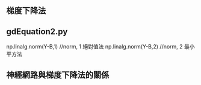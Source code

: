 ## 梯度下降法

## gdEquation2.py
np.linalg.norm(Y-B,1) //norm, 1 絕對值法
np.linalg.norm(Y-B,2) //norm, 2 最小平方法

## 神經網路與梯度下降法的關係

